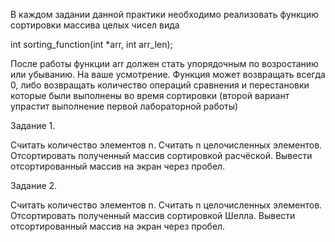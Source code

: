 
В каждом задании данной практики необходимо реализовать функцию сортировки массива целых чисел вида

int sorting_function(int *arr, int arr_len);

После работы функции arr должен стать упорядочным по
возростанию или убыванию. На ваше усмотрение.
Функция может возвращать всегда 0, либо возвращать количество
операций сравнения и перестановки которые были выполнены во
время сортировки (второй вариант упрастит выполнение первой
лабораторной работы)

Задание 1.

Считать количество элементов n.
Считать n целочисленных элементов.
Отсортировать полученный массив сортировкой расчёской.
Вывести отсортированный массив на экран через пробел.

Задание 2.

Считать количество элементов n.
Считать n целочисленных элементов.
Отсортировать полученный массив сортировкой Шелла.
Вывести отсортированный массив на экран через пробел.
